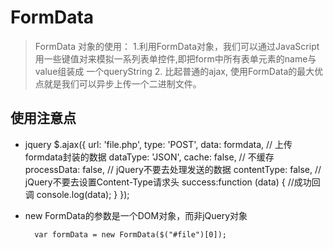 # FormData
>FormData 对象的使用：
>1.利用FormData对象，我们可以通过JavaScript用一些键值对来模拟一系列表单控件,即把form中所有表单元素的name与value组装成
一个queryString
>2. 比起普通的ajax, 使用FormData的最大优点就是我们可以异步上传一个二进制文件。


## 使用注意点

* jquery
       $.ajax({
        url: 'file.php',
        type: 'POST',
        data: formdata,                    // 上传formdata封装的数据
        dataType: 'JSON',
        cache: false,                      // 不缓存
        processData: false,                // jQuery不要去处理发送的数据
        contentType: false,                // jQuery不要去设置Content-Type请求头
        success:function (data) {           //成功回调
            console.log(data);
        }
    });


* new FormData的参数是一个DOM对象，而非jQuery对象

        var formData = new FormData($("#file")[0]);

